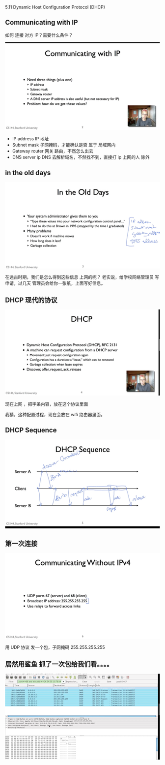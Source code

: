 5.11 Dynamic Host Configuration Protocol (DHCP)

## Communicating with IP

如何 连接 对方 IP？需要什么条件？

![](./5.11%20Dynamic%20Host%20Configuration%20Protocol_0.png)

- IP address IP 地址
- Subnet mask 子网掩码，才能确认是否 属于 局域网内
- Gateway router 网关 路由，不然怎么出去
- DNS server ip DNS 去解析域名，不然找不到，直接打 ip 上网的人 除外

## in the old days

![](./5.11%20Dynamic%20Host%20Configuration%20Protocol_1.png)

在远古时期，我们是怎么得到这些信息 上网的呢？
老实说，给学校网络管理员 写申请，过几天 管理员会给你一张纸，上面写好信息。

## DHCP 现代的协议

![](./5.11%20Dynamic%20Host%20Configuration%20Protocol_2.png)

现在上网 ，把字条内容，放在这个协议里面

我猜，这种配置过程，现在会放在 wifi 路由器里面。

## DHCP Sequence

![](./5.11%20Dynamic%20Host%20Configuration%20Protocol_3.png)

## 第一次连接

![](./5.11%20Dynamic%20Host%20Configuration%20Protocol_4.png)

用 UDP 协议 发一个包，子网掩码 255.255.255.255

## 居然用鲨鱼 抓了一次包给我们看。。。。

![](./5.11%20Dynamic%20Host%20Configuration%20Protocol_5.png)
